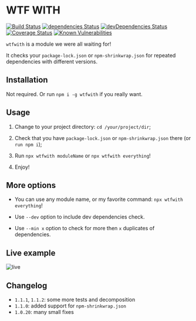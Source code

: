 # WTF WITH

[![Build Status](https://travis-ci.org/jehy/wtfwith.svg?branch=master)](https://travis-ci.org/jehy/wtfwith)
[![dependencies Status](https://david-dm.org/jehy/wtfwith/status.svg)](https://david-dm.org/jehy/wtfwith)
[![devDependencies Status](https://david-dm.org/jehy/wtfwith/dev-status.svg)](https://david-dm.org/jehy/wtfwith?type=dev)
[![Coverage Status](https://coveralls.io/repos/github/jehy/wtfwith/badge.svg?branch=master)](https://coveralls.io/github/jehy/wtfwith?branch=master)
[![Known Vulnerabilities](https://snyk.io/test/github/jehy/wtfwith/badge.svg)](https://snyk.io/test/github/jehy/wtfwith)

`wtfwith` is a module we were all waiting for!

It checks your `package-lock.json` or `npm-shrinkwrap.json` for repeated dependencies with different versions.

## Installation

Not required. Or run `npm i -g wtfwith` if you really want.

## Usage

1) Change to your project directory: `cd /your/project/dir`;

2) Check that you have `package-lock.json` or `npm-shrinkwrap.json` there (or `run npm i`);

3) Run `npx wtfwith moduleName` or `npx wtfwith everything`!

4) Enjoy!

## More options

* You can use any module name, or my favorite command:
`npx wtfwith everything`!

* Use `--dev` option to include dev dependencies check.

* Use `--min x` option to check for more then `x` duplicates of dependencies.

## Live example

![live](https://github.com/jehy/wtfwith/raw/master/tty.gif)

## Changelog

* `1.1.1`, `1.1.2`: some more tests and decomposition
* `1.1.0`: added support for `npm-shrinkwrap.json`
* `1.0.20`: many small fixes
